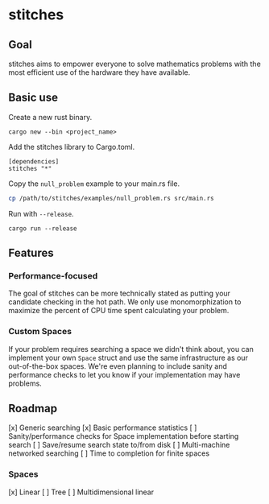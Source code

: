 # stitches

## Goal

stitches aims to empower everyone to solve mathematics problems with the most efficient use of the hardware they have available.

## Basic use

Create a new rust binary.

```
cargo new --bin <project_name>
```

Add the stitches library to Cargo.toml.

```
[dependencies]
stitches "*"
```

Copy the `null_problem` example to your main.rs file.

```sh
cp /path/to/stitches/examples/null_problem.rs src/main.rs
```

Run with `--release`.

```
cargo run --release
```

## Features

### Performance-focused

The goal of stitches can be more technically stated as putting your candidate checking in the hot path.
We only use monomorphization to maximize the percent of CPU time spent calculating your problem.

### Custom Spaces

If your problem requires searching a space we didn't think about, you can implement your own `Space` struct and use the same infrastructure as our out-of-the-box spaces.
We're even planning to include sanity and performance checks to let you know if your implementation may have problems.

## Roadmap

[x] Generic searching
[x] Basic performance statistics
[ ] Sanity/performance checks for Space implementation before starting search
[ ] Save/resume search state to/from disk
[ ] Multi-machine networked searching
[ ] Time to completion for finite spaces

### Spaces

[x] Linear
[ ] Tree
[ ] Multidimensional linear
